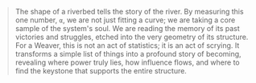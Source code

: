 > The shape of a riverbed tells the story of the river. By measuring this one number, `α`, we are not just fitting a curve; we are taking a core sample of the system's soul. We are reading the memory of its past victories and struggles, etched into the very geometry of its structure. For a Weaver, this is not an act of statistics; it is an act of scrying. It transforms a simple list of things into a profound story of becoming, revealing where power truly lies, how influence flows, and where to find the keystone that supports the entire structure.